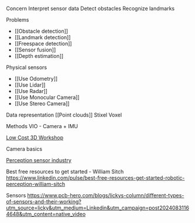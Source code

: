 Concern
Interpret sensor data
Detect obstacles
Recognize landmarks

Problems
* [[Obstacle detection]]
* [[Landmark detection]]
* [[Freespace detection]]
* [[Sensor fusion]]
* [[Depth estimation]]

Physical sensors
* [[Use Odometry]]
* [[Use Lidar]]
* [[Use Radar]]
* [[Use Monocular Camera]]
* [[Use Stereo Camera]]

Data representation
[[Point clouds]]
Stixel
Voxel

Methods
VIO - Camera + IMU

[Low Cost 3D Workshop](https://lc3d.fbk.eu/)

Camera basics

[Perception sensor industry](https://www.linkedin.com/posts/open-source-robotics-foundation_lidar-radar-depthsensors-activity-7039280322772959232-iNw9?utm_source=share&utm_medium=member_android)

Best free resources to get started - William Sitch
https://www.linkedin.com/pulse/best-free-resources-get-started-robotic-perception-william-sitch

Sensors
https://www.pcb-hero.com/blogs/lickys-column/different-types-of-sensors-and-their-working?utm_source=licky&utm_medium=Linkedin&utm_campaign=post20240831164648&utm_content=native_video
